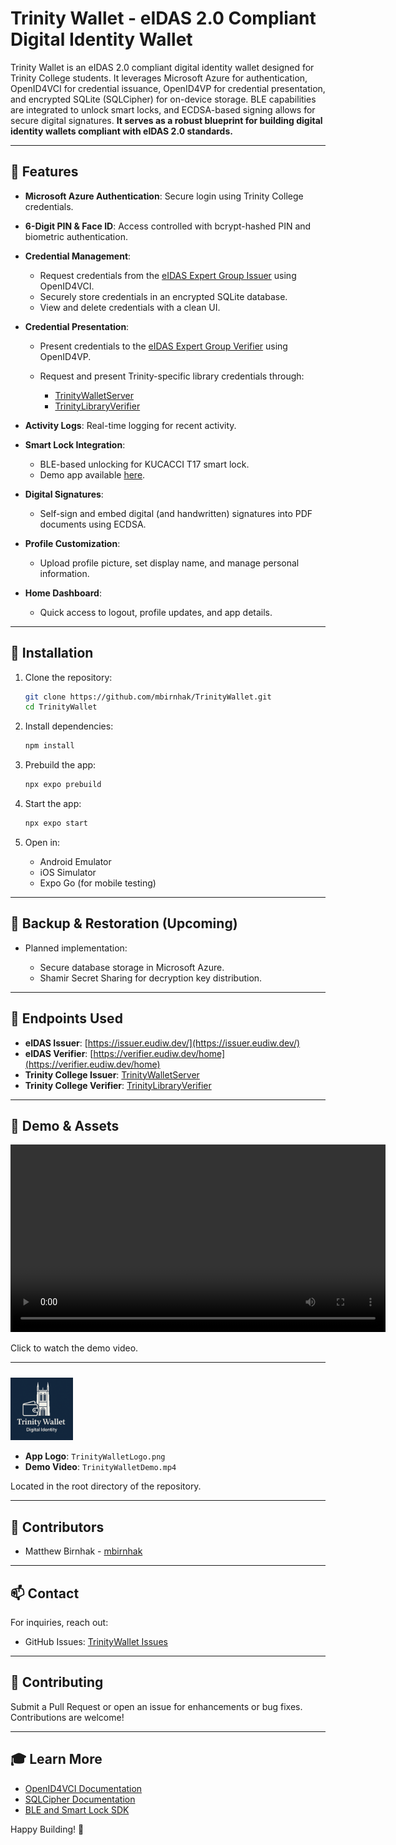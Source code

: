# Trinity Wallet - eIDAS 2.0 Compliant Digital Identity Wallet

Trinity Wallet is an eIDAS 2.0 compliant digital identity wallet designed for Trinity College students. It leverages Microsoft Azure for authentication, OpenID4VCI for credential issuance, OpenID4VP for credential presentation, and encrypted SQLite (SQLCipher) for on-device storage. BLE capabilities are integrated to unlock smart locks, and ECDSA-based signing allows for secure digital signatures. **It serves as a robust blueprint for building digital identity wallets compliant with eIDAS 2.0 standards.**

---

## 🚀 **Features**

* **Microsoft Azure Authentication**: Secure login using Trinity College credentials.
* **6-Digit PIN & Face ID**: Access controlled with bcrypt-hashed PIN and biometric authentication.
* **Credential Management**:

  * Request credentials from the [eIDAS Expert Group Issuer](https://issuer.eudiw.dev/) using OpenID4VCI.
  * Securely store credentials in an encrypted SQLite database.
  * View and delete credentials with a clean UI.
* **Credential Presentation**:

  * Present credentials to the [eIDAS Expert Group Verifier](https://verifier.eudiw.dev/home) using OpenID4VP.
  * Request and present Trinity-specific library credentials through:

    * [TrinityWalletServer](https://github.com/mbirnhak/TrinityWalletServer)
    * [TrinityLibraryVerifier](https://github.com/mbirnhak/TrinityLibraryVerifier)
* **Activity Logs**: Real-time logging for recent activity.
* **Smart Lock Integration**:

  * BLE-based unlocking for KUCACCI T17 smart lock.
  * Demo app available [here](https://github.com/mbirnhak/DemoLock).
* **Digital Signatures**:

  * Self-sign and embed digital (and handwritten) signatures into PDF documents using ECDSA.
* **Profile Customization**:

  * Upload profile picture, set display name, and manage personal information.
* **Home Dashboard**:

  * Quick access to logout, profile updates, and app details.

---

## 🔧 **Installation**

1. Clone the repository:

   ```bash
   git clone https://github.com/mbirnhak/TrinityWallet.git
   cd TrinityWallet
   ```

2. Install dependencies:

   ```bash
   npm install
   ```

3. Prebuild the app:

   ```bash
   npx expo prebuild
   ```

4. Start the app:

   ```bash
   npx expo start
   ```

5. Open in:

   * Android Emulator
   * iOS Simulator
   * Expo Go (for mobile testing)

---

## 🔐 **Backup & Restoration (Upcoming)**

* Planned implementation:

  * Secure database storage in Microsoft Azure.
  * Shamir Secret Sharing for decryption key distribution.

---

## 📡 **Endpoints Used**

* **eIDAS Issuer**: [https://issuer.eudiw.dev/](https://issuer.eudiw.dev/)
* **eIDAS Verifier**: [https://verifier.eudiw.dev/home](https://verifier.eudiw.dev/home)
* **Trinity College Issuer**: [TrinityWalletServer](https://github.com/mbirnhak/TrinityWalletServer)
* **Trinity College Verifier**: [TrinityLibraryVerifier](https://github.com/mbirnhak/TrinityLibraryVerifier)

---

## 📱 **Demo & Assets**

<video width="600" controls>
  <source src="https://github.com/mbirnhak/TrinityWallet/blob/CredIss/TrinityWalletDemo.mp4" type="video/mp4">
  Your browser does not support the video tag.
</video>

Click to watch the demo video.

---

<img src="TrinityWalletLogo.png" alt="Trinity Wallet Logo" width="100" style="margin-top: 10px;">

* **App Logo**: `TrinityWalletLogo.png`
* **Demo Video**: `TrinityWalletDemo.mp4`

Located in the root directory of the repository.

---

## 👥 **Contributors**

* Matthew Birnhak - [mbirnhak](https://github.com/mbirnhak)

---

## 📫 **Contact**

For inquiries, reach out:

* GitHub Issues: [TrinityWallet Issues](https://github.com/mbirnhak/TrinityWallet/issues)

---

## 🔄 **Contributing**

Submit a Pull Request or open an issue for enhancements or bug fixes. Contributions are welcome!

---

## 🎓 **Learn More**

* [OpenID4VCI Documentation](https://openid.net/connect/)
* [SQLCipher Documentation](https://www.zetetic.net/sqlcipher/)
* [BLE and Smart Lock SDK](https://github.com/mbirnhak/DemoLock)

Happy Building! 🚀